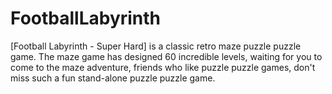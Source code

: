 # FootballLabyrinth
[Football Labyrinth - Super Hard] is a classic retro maze puzzle puzzle game.
The maze game has designed 60 incredible levels, waiting for you to come to the maze adventure, friends who like puzzle puzzle games, don't miss such a fun stand-alone puzzle puzzle game.
